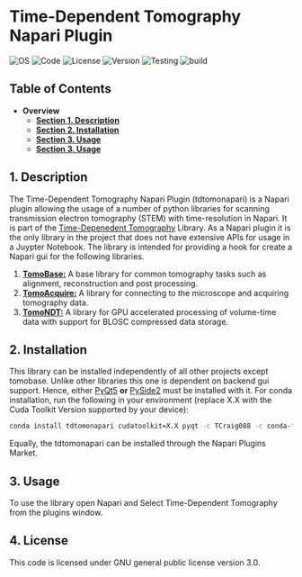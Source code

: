 # Time-Dependent Tomography Napari Plugin
![OS](https://img.shields.io/badge/os-Windows%20|%20Linux-lightgray)
![Code](https://img.shields.io/badge/python-3.10%20|%203.11%20|%203.12-yellow)
![License](https://img.shields.io/badge/license-GPL3.0-blue)
![Version](https://img.shields.io/badge/version-v0.0.1-blue)
![Testing](https://img.shields.io/badge/test-Experimental-orange)
![build](https://img.shields.io/badge/tested%20build-Windows%2011%20|%20Ubuntu%2024.04-orange)

## Table of Contents

 - **Overview**
   - [**Section 1. Description**](#1-description)
   - [**Section 2. Installation**](#2-installation)
   - [**Section 3. Usage**](#3-usage)
   - [**Section 3. Usage**](#4-license)
  
## 1. Description

The Time-Dependent Tomography Napari Plugin (tdtomonapari) is a Napari plugin allowing the usage of a number of python libraries for scanning transmission electron tomography (STEM) with time-resolution in Napari. It is part of the [Time-Depenedent Tomography](https://google.co.nz) Library. As a Napari plugin it is the only library in the project that does not have extensive APIs for usage in a Juypter Notebook. The library is intended for providing a hook for create a Napari gui for the following libraries.

1. [**TomoBase:**](https://google.co.nz) A base library for common tomography tasks such as alignment, reconstruction and post processing.
2. [**TomoAcquire:**](https://google.co.nz) A library for connecting to the microscope and acquiring tomography data.
3. [**TomoNDT:**](https://google.co.nz) A library for GPU accelerated processing of volume-time data with support for BLOSC compressed data storage.


## 2. Installation

This library can be installed independently of all other projects except tomobase. Unlike other libraries this one is dependent on backend gui support. Hence, either  [PyQt5](https://google.co.nz) **or** [PySide2](https://google.co.nz) must be installed with it. For conda installation, run the following in your environment (replace X.X with the Cuda Toolkit Version supported by your device):


```bash
conda install tdtomonapari cudatoolkit=X.X pyqt -c TCraig088 -c conda-forge
```

Equally, the tdtomonapari can be installed through the Napari Plugins Market.

## 3. Usage
To use the library open Napari and Select Time-Dependent Tomography from the plugins window. 

## 4. License
This code is licensed under GNU general public license version 3.0.



